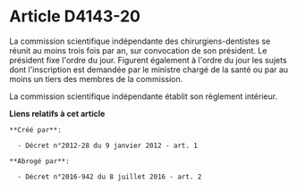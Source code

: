 # Article D4143-20

La commission scientifique indépendante des chirurgiens-dentistes se réunit au moins trois fois par an, sur convocation de
son président. Le président fixe l'ordre du jour. Figurent également à l'ordre du jour les sujets dont l'inscription est
demandée par le ministre chargé de la santé ou par au moins un tiers des membres de la commission. 

La commission scientifique indépendante établit son règlement intérieur.

**Liens relatifs à cet article**

	**Créé par**:

	  - Décret n°2012-28 du 9 janvier 2012 - art. 1

	**Abrogé par**:

	  - Décret n°2016-942 du 8 juillet 2016 - art. 2
